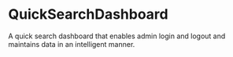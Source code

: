 # QuickSearchDashboard
A quick search dashboard that enables admin login and logout and maintains data in an intelligent manner.
